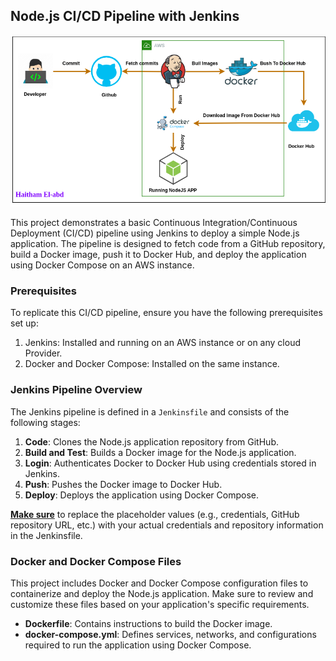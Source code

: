 ## Node.js CI/CD Pipeline with Jenkins

![](./images/main.png)

This project demonstrates a basic Continuous Integration/Continuous Deployment (CI/CD) pipeline using Jenkins to deploy a simple Node.js application. The pipeline is designed to fetch code from a GitHub repository, build a Docker image, push it to Docker Hub, and deploy the application using Docker Compose on an AWS instance.

### Prerequisites

To replicate this CI/CD pipeline, ensure you have the following prerequisites set up:

1. Jenkins: Installed and running on an AWS instance or on any cloud Provider.
2. Docker and Docker Compose: Installed on the same instance. 

### Jenkins Pipeline Overview

The Jenkins pipeline is defined in a `Jenkinsfile` and consists of the following stages:

1. **Code**: Clones the Node.js application repository from GitHub.
2. **Build and Test**: Builds a Docker image for the Node.js application.
3. **Login**: Authenticates Docker to Docker Hub using credentials stored in Jenkins.
4. **Push**: Pushes the Docker image to Docker Hub.
5. **Deploy**: Deploys the application using Docker Compose.

**<u>Make sure</u>** to replace the placeholder values (e.g., credentials, GitHub  repository URL, etc.) with your actual credentials and repository  information in the Jenkinsfile.

### Docker and Docker Compose Files

This project includes Docker and Docker Compose configuration files to containerize and deploy the Node.js application. Make sure to review and customize these files based on your application's specific requirements.

- **Dockerfile**: Contains instructions to build the Docker image.
- **docker-compose.yml**: Defines services, networks, and configurations required to run the application using Docker Compose.
